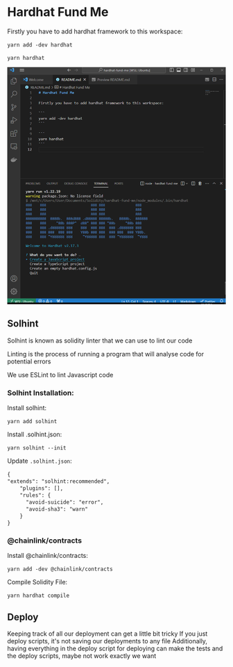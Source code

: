 # Hardhat Fund Me

Firstly you have to add hardhat framework to this workspace:

```
yarn add -dev hardhat
```

```
yarn hardhat
```

![Alt text](image.png)


## Solhint

Solhint is known as solidity linter that we can use to lint our code

Linting is the process of running a program that will analyse code for potential errors

We use ESLint to lint Javascript code

### Solhint Installation:

Install solhint:
```
yarn add solhint
```
Install .solhint.json:
```
yarn solhint --init
```

Update ``.solhint.json``:

```
{
"extends": "solhint:recommended",
    "plugins": [],
    "rules": {
      "avoid-suicide": "error",
      "avoid-sha3": "warn"
    }
}
```
### @chainlink/contracts


Install @chainlink/contracts:
```
yarn add -dev @chainlink/contracts
```

Compile Solidity File:
```
yarn hardhat compile
```
## Deploy

Keeping track of all our deployment can get a little bit tricky
If you just deploy scripts, it's not saving our deployments to any file
Additionally, having everything in the deploy script for deploying can make the tests and the deploy scripts, maybe not work exactly we want





